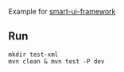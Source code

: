 ﻿Example for [smart-ui-framework](https://github.com/lwfwind/smart-ui-framework)

## Run
    mkdir test-xml
    mvn clean & mvn test -P dev



